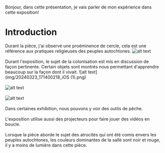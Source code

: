 Bonjour, dans cette présentation, je vais parler de mon expérience dans cette exposition!
#  Introduction
Durant la pièce, j'ai observé une proéminence de cercle, cela est une référence aux pratiques religieuses des peuples autochtones.
![alt text](img/20240323_171127036_iOS.png)
\
\
Durant l'exposition, le sujet de la colonisation est mis en discussion de façon pertinente. Certain objets sont montrés nous permettant d'apprendre beaucoup sur la façon dont il vivait.
![alt text](img/20240323_171400218_iOS (1).png)
\
\
![alt text](img/20240323_171514972_iOS.png)
\
\
![alt text](img/20240323_171525631_iOS.png)
\
\
Dans certaines exhibition, nous pouvons y voir des outils de pêche. 
\
\
L'exposition utilise aussi des projecteurs pour faire jouer des vidéos en boucle. 
\
\
Lorsque la pièce aborde le sujet des atrocités qui ont été comis envers les peuples autochtones, les couleurs dominantes de la salle sont noir et rouge, il y a moins de lumière dans cette pièce. 
